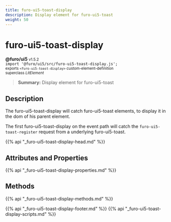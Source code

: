 ```yaml
---
title: furo-ui5-toast-display
description: Display element for furo-ui5-toast
weight: 50
---
```


# furo-ui5-toast-display
**@furo/ui5** <small>v1.5.2</small>
<br>`import '@furo/ui5/src/furo-ui5-toast-display.js';`<small>
<br>exports `<furo-ui5-toast-display>` custom-element-definition
<br>superclass *LitElement*</small>

> **Summary:** Display element for furo-ui5-toast

## Description

The furo-ui5-toast-display will catch furo-ui5-toast elements, to display it in the dom of his parent element.

The first furo-ui5-toast-display on the event path will catch the `furo-ui5-toast-register` request from a underlying furo-ui5-toast.

{{% api "_furo-ui5-toast-display-head.md" %}}

## Attributes and Properties
{{% api "_furo-ui5-toast-display-properties.md" %}}



## Methods
{{% api "_furo-ui5-toast-display-methods.md" %}}





{{% api "_furo-ui5-toast-display-footer.md" %}}
{{% api "_furo-ui5-toast-display-scripts.md" %}}
